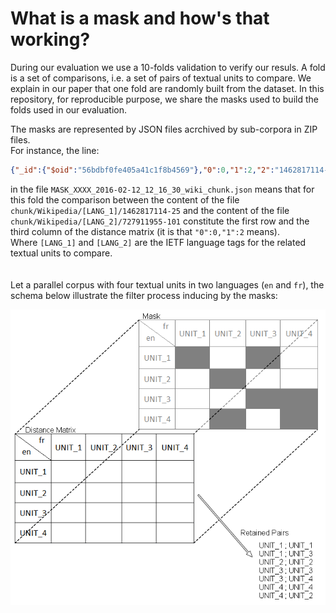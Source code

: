 What is a mask and how's that working?
===========================

During our evaluation we use a 10-folds validation to verify our resuls.
A fold is a set of comparisons, i.e. a set of pairs of textual units to compare.
We explain in our paper that one fold are randomly built from the dataset.
In this repository, for reproducible purpose, we share the masks used to build the folds used in our evaluation.

The masks are represented by JSON files acrchived by sub-corpora in ZIP files.<br/>
For instance, the line:
```json
{"_id":{"$oid":"56bdbf0fe405a41c1f8b4569"},"0":0,"1":2,"2":"1462817114-25","3":"727911955-101"}
```
in the file `MASK_XXXX_2016-02-12_12_16_30_wiki_chunk.json` means that for this fold the comparison between the content of the file `chunk/Wikipedia/[LANG_1]/1462817114-25` and the content of the file `chunk/Wikipedia/[LANG_2]/727911955-101` constitute the first row and the third column of the distance matrix (it is that `"0":0,"1":2` means).<br/>
Where `[LANG_1]` and `[LANG_2]` are the IETF language tags for the related textual units to compare.
<br/>
<br/>
<br/>
Let a parallel corpus with four textual units in two languages (`en` and `fr`), the schema below illustrate the filter process inducing by the masks:

<p align="center"><img src="./maks_explanation_schema.png"></p>
